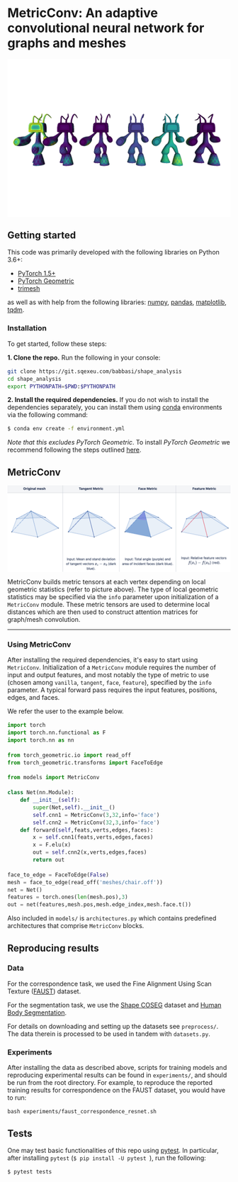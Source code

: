 # MetricConv: An adaptive convolutional neural network for graphs and meshes
<img src="imgs/all_metrics01.png" align="center">

## Getting started 
This code was primarily developed with the following libraries on Python 3.6+:
* [PyTorch 1.5+](https://pytorch.org/)
* [PyTorch Geometric](https://github.com/rusty1s/pytorch_geometric)
* [trimesh](https://github.com/mikedh/trimesh) 

as well as with help from the following libraries: [numpy](https://numpy.org/), [pandas](https://pandas.pydata.org/), [matplotlib](https://matplotlib.org/), [tqdm](https://github.com/tqdm/tqdm).

### Installation
To get started, follow these steps:

**1. Clone the repo.**
Run the following in your console:
```bash
git clone https://git.sqexeu.com/babbasi/shape_analysis
cd shape_analysis
export PYTHONPATH=$PWD:$PYTHONPATH
```

**2. Install the required dependencies.**
If you do not wish to install the dependencies separately, you can install them using [conda](https://docs.conda.io/en/latest/) environments via the following command:
```bash
$ conda env create -f environment.yml
```
*Note that this excludes PyTorch Geometric*. To install *PyTorch Geometric* we recommend following the steps outlined [here](https://pytorch-geometric.readthedocs.io/en/latest/notes/installation.html).
## MetricConv
<img src="imgs/meshes.png" align="center">

MetricConv builds metric tensors at each vertex depending on local geometric statistics (refer to picture above). The type of local geometric statistics may be specified via the `info` parameter upon initialization of a `MetricConv` module. These metric tensors are used to determine local distances which are then used to construct attention matrices for graph/mesh convolution.  

------------------------------------------------------------------------
### Using MetricConv
After installing the required dependencies, it's easy to start using `MetricConv`. Initialization of a `MetricConv` module requires the number of input and output features, and most notably the type of metric to use (chosen among `vanilla`, `tangent`, `face`, `feature`), specified by the `info` parameter. A typical forward pass requires the input features, positions, edges, and faces. 

We refer the user to the example below.

```python
import torch
import torch.nn.functional as F
import torch.nn as nn

from torch_geometric.io import read_off
from torch_geometric.transforms import FaceToEdge

from models import MetricConv

class Net(nn.Module):
    def __init__(self):
        super(Net,self).__init__()
        self.cnn1 = MetricConv(3,32,info='face')
        self.cnn2 = MetricConv(32,3,info='face')
    def forward(self,feats,verts,edges,faces):
        x = self.cnn1(feats,verts,edges,faces)
        x = F.elu(x)
        out = self.cnn2(x,verts,edges,faces)
        return out

face_to_edge = FaceToEdge(False)
mesh = face_to_edge(read_off('meshes/chair.off'))
net = Net()
features = torch.ones(len(mesh.pos),3)
out = net(features,mesh.pos,mesh.edge_index,mesh.face.t())
```

Also included in `models/` is `architectures.py` which contains predefined architectures that comprise ``MetricConv`` blocks.

## Reproducing results

### Data
For the correspondence task, we used the Fine Alignment Using Scan Texture ([FAUST](http://faust.is.tue.mpg.de/)) dataset.

For the segmentation task, we use the [Shape COSEG](http://irc.cs.sdu.edu.cn/~yunhai/public_html/ssl/ssd.htm) dataset and [Human Body Segmentation](https://github.com/pixelite1201/pytorch_coma).

For details on downloading and setting up the datasets see `preprocess/`. The data therein is processed to be used in tandem with `datasets.py`.

### Experiments
After installing the data as described above, scripts for training models and reproducing experimental results can be found in `experiments/`, and should be run from the root directory. For example, to reproduce the reported training results for correspondence on the FAUST dataset, you would have to run:
```
bash experiments/faust_correspondence_resnet.sh
```
## Tests
One may test basic functionalities of this repo using [pytest](https://docs.pytest.org/en/stable/). In particular, after installing `pytest` (`$ pip install -U pytest
`), run the following:
```bash
$ pytest tests
```
